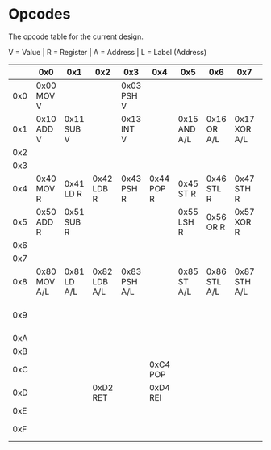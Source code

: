 # Opcodes

The opcode table for the current design.

V = Value | R = Register | A = Address | L = Label (Address)

|     | 0x0 | 0x1 | 0x2 | 0x3 | 0x4 | 0x5 | 0x6 | 0x7 | 0x8 | 0x9 | 0xA | 0xB | 0xC | 0xD | 0xE | 0xF |
| --- | --- | --- | --- | --- | --- | --- | --- | --- | --- | --- | --- | --- | --- | --- | --- | --- |
| 0x0 | 0x00<br/>MOV V |   |   | 0x03<br/>PSH V |   |   |   |   | 0x08<br/>CMP V |   |   |   |   |   |   |   |
| 0x1 | 0x10<br/>ADD V | 0x11<br/>SUB V |   | 0x13<br/>INT V |   | 0x15<br/>AND A/L | 0x16<br/>OR A/L | 0x17<br/>XOR A/L | 0x18<br/>LSH A/L | 0x19<br/>RSH A/L | 0x1A<br/>MUL V | 0x1B<br/>MOD A/L |   |   |   |   |
| 0x2 |   |   |   |   |   |   |   |   |   |   |   |   |   |   |   |   |
| 0x3 |   |   |   |   |   |   |   |   |   |   |   |   |   |   |   |   |
| 0x4 | 0x40<br/>MOV R | 0x41<br/>LD R | 0x42<br/>LDB R | 0x43<br/>PSH R | 0x44<br/>POP R | 0x45<br/>ST R | 0x46<br/>STL R | 0x47<br/>STH R | 0x48<br/>CMP R |   |   |   |   |   |   |   |
| 0x5 | 0x50<br/>ADD R | 0x51<br/>SUB R |   |   |   | 0x55<br/>LSH R | 0x56<br/>OR R | 0x57<br/>XOR R |   | 0x59<br/>RSH R | 0x5A<br/>MUL R | 0x5B<br/>MOD R |   |   |   |   |
| 0x6 |   |   |   |   |   |   |   |   |   |   |   |   |   |   |   |   |
| 0x7 |   |   |   |   |   |   |   |   |   |   |   |   |   |   |   |   |
| 0x8 | 0x80<br/>MOV A/L | 0x81<br/>LD A/L | 0x82<br/>LDB A/L | 0x83<br/>PSH A/L |   | 0x85<br/>ST A/L | 0x86<br/>STL A/L | 0x87<br/>STH A/L |   | 0x89<br/>BEQ A/L | 0x8A<br/>BGT A/L | 0x8B<br/>BLT A/L | 0x8C<br/>BOF A/L | 0x8D<br/>BNE A/L | 0x8E<br/>JMP A/L | 0x8F<br/>JSR A/L |
| 0x9 |   |   |   |   |   |   |   |   |   |   |   |   | 0x9C<br/>BNE A/L | 0x9D<br/>BNE A/L |   |   |
| 0xA |   |   |   |   |   |   |   |   |   |   |   |   |   |   |   |   |
| 0xB |   |   |   |   |   |   |   |   |   |   |   |   |   |   |   |   |
| 0xC |   |   |   |   | 0xC4<br/>POP  |   |   |   |   |   |   |   |   |   |   |   |
| 0xD |   |   | 0xD2<br/>RET  |   | 0xD4<br/>REI  |   |   |   |   |   |   |   |   |   |   |   |
| 0xE |   |   |   |   |   |   |   |   |   |   |   |   |   |   |   |   |
| 0xF |   |   |   |   |   |   |   |   |   |   |   |   |   |   | 0xFE<br/>HLT  | 0xFF<br/>NOP  |

